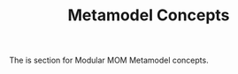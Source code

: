 ﻿---
title: "Metamodel Concepts"
url: /modular-mom/metamodel-concepts/
notoc: true
description: "The is section for Modular MOM Metamodel Documentation."
weight: 5  
no_list: false
cascade: 
    - space: "Modular MOM"
    - mmom_version: ""
#If moving or renaming this doc file, implement a temporary redirect and let the respective team know they should update the URL in the product. See Mapping to Products for more details.
---

The is section for Modular MOM Metamodel concepts.